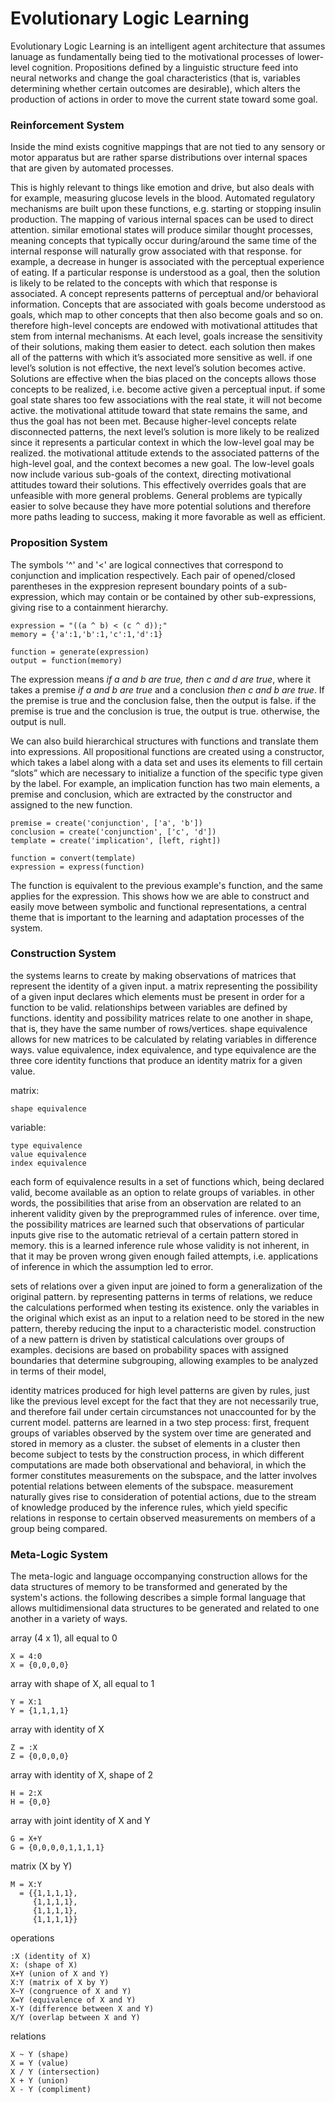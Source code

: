 # Evolutionary Logic Learning

Evolutionary Logic Learning is an intelligent agent architecture that assumes lanuage as fundamentally being tied to the motivational processes of lower-level cognition. Propositions defined by a linguistic structure feed into neural networks and change the goal characteristics (that is, variables determining whether certain outcomes are desirable), which alters the production of actions in order to move the current state toward some goal.

### Reinforcement System 

Inside the mind exists cognitive mappings that are not tied to any sensory or motor apparatus but are rather sparse distributions over internal spaces that are given by automated processes.

This is highly relevant to things like emotion and drive, but also deals with for example, measuring glucose levels in the blood. Automated regulatory mechanisms are built upon these functions, e.g. starting or stopping insulin production.
The mapping of various internal spaces can be used to direct attention. similar emotional states will produce similar thought processes, meaning concepts that typically occur during/around the same time of the internal response will naturally grow associated with that response. for example, a decrease in hunger is associated with the perceptual experience of eating.
If a particular response is understood as a goal, then the solution is likely to be related to the concepts with which that response is associated. A concept represents patterns of perceptual and/or behavioral information.
Concepts that are associated with goals become understood as goals, which map to other concepts that then also become goals and so on. therefore high-level concepts are endowed with motivational attitudes that stem from internal mechanisms.
At each level, goals increase the sensitivity of their solutions, making them easier to detect. each solution then makes all of the patterns with which it’s associated more sensitive as well. if one level’s solution is not effective, the next level’s solution becomes active.
Solutions are effective when the bias placed on the concepts allows those concepts to be realized, i.e. become active given a perceptual input. if some goal state shares too few associations with the real state, it will not become active. the motivational attitude toward that state remains the same, and thus the goal has not been met.
Because higher-level concepts relate disconnected patterns, the next level’s solution is more likely to be realized since it represents a particular context in which the low-level goal may be realized. the motivational attitude extends to the associated patterns of the high-level goal, and the context becomes a new goal.
The low-level goals now include various sub-goals of the context, directing motivational attitudes toward their solutions. This effectively overrides goals that are unfeasible with more general problems. General problems are typically easier to solve because they have more potential solutions and therefore more paths leading to success, making it more favorable as well as efficient.

### Proposition System

The symbols '^' and '<' are logical connectives that correspond to conjunction and implication respectively. Each pair of opened/closed parentheses in the exppresion represent boundary points of a sub-expression, which may contain or be contained by other sub-expressions, giving rise to a containment hierarchy. 

    expression = "((a ^ b) < (c ^ d));" 
    memory = {'a':1,'b':1,'c':1,'d':1}
    
    function = generate(expression)
    output = function(memory)
    
The expression means *if a and b are true, then c and d are true*, where it takes a premise *if a and b are true* and a conclusion *then c and b are true*. If the premise is true and the conclusion false, then the output is false. if the premise is true and the conclusion is true, the output is true. otherwise, the output is null.

We can also build hierarchical structures with functions and translate them into expressions. All propositional functions are created using a constructor, which takes a label along with a data set and uses its elements to fill certain “slots” which are necessary to initialize a function of the specific type given by the label. For example, an implication function has two main elements, a premise and conclusion, which are extracted by the constructor and assigned to the new function. 

    premise = create('conjunction', ['a', 'b'])
    conclusion = create('conjunction', ['c', 'd'])
    template = create('implication', [left, right])

    function = convert(template)
    expression = express(function)

The function is equivalent to the previous example's function, and the same applies for the expression. This shows how we are able to construct and easily move between symbolic and functional representations, a central theme that is important to the learning and adaptation processes of the system.


### Construction System

the systems learns to create by making observations of matrices that represent the identity of a given input. a matrix representing the possibility of a given input declares which elements must be present in order for a function to be valid. relationships between variables are defined by functions. identity and possibility matrices relate to one another in shape, that is, they have the same number of rows/vertices. shape equivalence allows for new matrices to be calculated by relating variables in difference ways. value equivalence, index equivalence, and type equivalence are the three core identity functions that produce an identity matrix for a given value.


matrix:
    
    shape equivalence

variable:

    type equivalence 
    value equivalence
    index equivalence


each form of equivalence results in a set of functions which, being declared valid, become available as an option to relate groups of variables. in other words, the possibilities that arise from an observation are related to an inherent validity given by the preprogrammed rules of inference. over time, the possibility matrices are learned such that observations of particular inputs give rise to the automatic retrieval of a certain pattern stored in memory. this is a learned inference rule whose validity is not inherent, in that it may be proven wrong given enough failed attempts, i.e. applications of inference in which the assumption led to error.

sets of relations over a given input are joined to form a generalization of the original pattern. by representing patterns in terms of relations, we reduce the calculations performed when testing its existence. only the variables in the original which exist as an input to a relation need to be stored in the new pattern, thereby reducing the input to a characteristic model. construction of a new pattern is driven by statistical calculations over groups of examples. decisions are based on probability spaces with assigned boundaries that determine subgrouping, allowing examples to be analyzed in terms of their model, 

identity matrices produced for high level patterns are given by rules, just like the previous level except for the fact that they are not necessarily true, and therefore fail under certain circumstances not unaccounted for by the current model. patterns are learned in a two step process: first, frequent groups of variables observed by the system over time are generated and stored in memory as a cluster. the subset of elements in a cluster then become subject to tests by the construction process, in which different computations are made both observational and behavioral, in which the former constitutes measurements on the subspace, and the latter involves potential relations between elements of the subspace. measurement naturally gives rise to consideration of potential actions,  due to the stream of knowledge produced by the inference rules, which yield specific relations in response to certain observed measurements on members of a group being compared.  

### Meta-Logic System 

The meta-logic and language occompanying construction allows for the data structures of memory to be transformed and generated by the system's actions. the following describes a simple formal language that allows multidimensional data structures to be generated and related to one another in a variety of ways.

array (4 x 1), all equal to 0

    X = 4:0
    X = {0,0,0,0}

array with shape of X, all equal to 1

    Y = X:1
    Y = {1,1,1,1}

array with identity of X

    Z = :X
    Z = {0,0,0,0}

array with identity of X, shape of 2

    H = 2:X
    H = {0,0}

array with joint identity of X and Y

    G = X+Y
    G = {0,0,0,0,1,1,1,1}

matrix (X by Y)
    
    M = X:Y
      = {{1,1,1,1}, 
         {1,1,1,1}, 
         {1,1,1,1}, 
         {1,1,1,1}}


operations

    :X (identity of X)
    X: (shape of X)
    X+Y (union of X and Y)
    X:Y (matrix of X by Y)
    X~Y (congruence of X and Y)
    X=Y (equivalence of X and Y)
    X-Y (difference between X and Y)
    X/Y (overlap between X and Y)
    

relations

    X ~ Y (shape)
    X = Y (value)
    X / Y (intersection)
    X + Y (union)
    X - Y (compliment)
    
